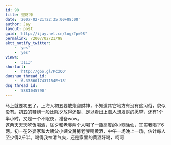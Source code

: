 ```yaml
---
id: 98
title: 迎财神
date: '2007-02-21T22:35:00+08:00'
author: Jay
layout: post
guid: 'http://ijay.net.cn/log/?p=98'
permalink: /2007/02/21/98
aktt_notify_twitter:
    - 'yes'
    - 'yes'
views:
    - '3113'
shorturl:
    - 'http://goo.gl/PczQO'
duoshuo_thread_id:
    - '6.3356017437154E+18'
dsq_thread_id:
    - '5881045790'
---
```


马上就要初五了。上海人初五要放炮迎财神，不知道其它地方有没有这习俗，貌似没有。初五的鞭炮一般比除夕放得还狠，足以看出上海人想发财的愿望，还有1个半小时，又是一个不眠夜，准备wow。<br />这两天天天吃饭喝酒，除夕和老爹两个人喝了一瓶高度的小糊涂仙，其实我喝了6两。初一在外婆家和大姨父小姨父舅舅老爹喝黄酒，中午一场晚上一场，估计每人至少得2斤半。喝得我神清气爽，还是家里的黄酒好喝，呵呵<br />